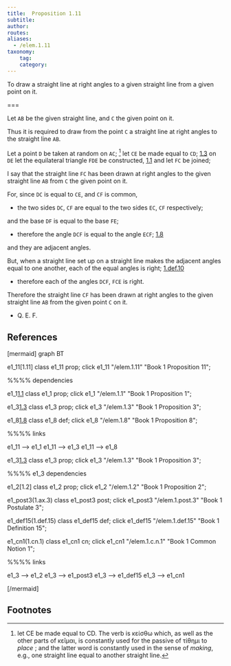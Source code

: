 ```yaml
---
title:  Proposition 1.11
subtitle:
author:
routes:
aliases:
  - /elem.1.11
taxonomy:
    tag:
    category:
---
```


To draw a straight line at right angles to a given straight line from a given point on it.

===

Let `AB` be the given straight line, and `C` the given point on it. 

Thus it is required to draw from the point `C` a straight line at right angles to the straight line `AB`.

Let a point `D` be taken at random on `AC`; [^1] let `CE` be made equal to `CD`; [1.3] on `DE` let the equilateral triangle `FDE` be constructed, [1.1] and let `FC` be joined; 

I say that the straight line `FC` has been drawn at right angles to the given straight line `AB` from `C` the given point on it.

For, since `DC` is equal to `CE`, and `CF` is common, 

- the two sides `DC`, `CF` are equal to the two sides `EC`, `CF` respectively;

and the base `DF` is equal to the base `FE`; 

- therefore the angle `DCF` is equal to the angle `ECF`; [1.8]

 and they are adjacent angles.

But, when a straight line set up on a straight line makes the adjacent angles equal to one another, each of the equal angles is right; [1.def.10] 

- therefore each of the angles `DCF`, `FCE` is right.

Therefore the straight line `CF` has been drawn at right angles to the given straight line `AB` from the given point `C` on it.

- Q. E. F.

## References

[1.def.10]: /elem.1.def.10 "Book 1 - Definition 10"
[1.1]: /elem.1.1 "Book 1 - Proposition 1"
[1.3]: /elem.1.3 "Book 1 - Proposition 3"
[1.8]: /elem.1.8 "Book 1 - Proposition 8"


[mermaid]
graph BT

e1_11[1.11]
class e1_11 prop; 
click e1_11 "/elem.1.11" "Book 1 Proposition 11";

%%%% dependencies

e1_1[1.1]
class e1_1 prop; 
click e1_1 "/elem.1.1" "Book 1 Proposition 1";

e1_3[1.3]
class e1_3 prop; 
click e1_3 "/elem.1.3" "Book 1 Proposition 3";

e1_8[1.8]
class e1_8 def; 
click e1_8 "/elem.1.8" "Book 1 Proposition 8";

%%%% links

e1_11 --> e1_1
e1_11 --> e1_3
e1_11 --> e1_8


e1_3[1.3]
class e1_3 prop;
click e1_3 "/elem.1.3" "Book 1 Proposition 3";

%%%% e1_3 dependencies

e1_2[1.2]
class e1_2 prop;
click e1_2 "/elem.1.2" "Book 1 Proposition 2";

e1_post3(1.ax.3)
class e1_post3 post;
click e1_post3 "/elem.1.post.3" "Book 1 Postulate 3";

e1_def15(1.def.15)
class e1_def15 def;
click e1_def15 "/elem.1.def.15" "Book 1 Definition 15";

e1_cn1(1.cn.1)
class e1_cn1 cn;
click e1_cn1 "/elem.1.c.n.1" "Book 1 Common Notion 1";

%%%% links

e1_3 --> e1_2
e1_3 --> e1_post3
e1_3 --> e1_def15
e1_3 --> e1_cn1


[/mermaid]

## Footnotes 

[^1]: let CE be made equal to CD.
    The verb is <foreign lang="greek">κείσθω</foreign> which, as well as the other parts of <foreign lang="greek">κεῖμαι</foreign>, is constantly used for the passive of <foreign lang="greek">τίθημι</foreign> <quote>to <em>place</em></quote> ; and the latter word is constantly used in the sense of <em>making</em>, e.g., one straight line equal to another straight line.

